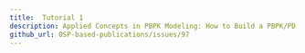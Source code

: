 ```yaml
---
title:  Tutorial 1
description: Applied Concepts in PBPK Modeling: How to Build a PBPK/PD Model.
github_url: OSP-based-publications/issues/97 
---
```

